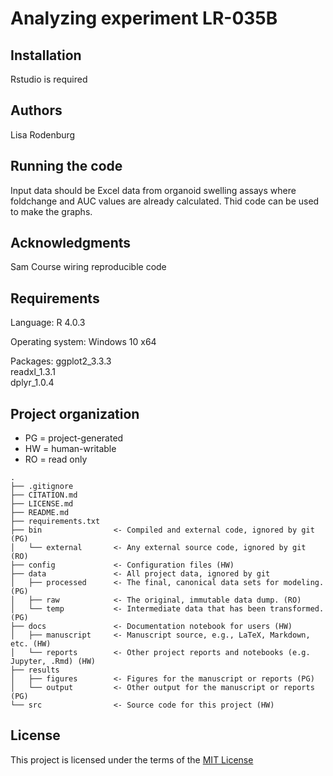 # Analyzing experiment LR-035B

## Installation
Rstudio is required

## Authors
Lisa Rodenburg

## Running the code
Input data should be Excel data from organoid swelling assays where foldchange and AUC values are already calculated.
Thid code can be used to make the graphs.

## Acknowledgments
Sam
Course wiring reproducible code

## Requirements
Language: R 4.0.3

Operating system: Windows 10 x64

Packages: 
  ggplot2_3.3.3   
  readxl_1.3.1    
  dplyr_1.0.4 

## Project organization
- PG = project-generated
- HW = human-writable
- RO = read only
```
.
├── .gitignore
├── CITATION.md
├── LICENSE.md
├── README.md
├── requirements.txt
├── bin                <- Compiled and external code, ignored by git (PG)
│   └── external       <- Any external source code, ignored by git (RO)
├── config             <- Configuration files (HW)
├── data               <- All project data, ignored by git
│   ├── processed      <- The final, canonical data sets for modeling. (PG)
│   ├── raw            <- The original, immutable data dump. (RO)
│   └── temp           <- Intermediate data that has been transformed. (PG)
├── docs               <- Documentation notebook for users (HW)
│   ├── manuscript     <- Manuscript source, e.g., LaTeX, Markdown, etc. (HW)
│   └── reports        <- Other project reports and notebooks (e.g. Jupyter, .Rmd) (HW)
├── results
│   ├── figures        <- Figures for the manuscript or reports (PG)
│   └── output         <- Other output for the manuscript or reports (PG)
└── src                <- Source code for this project (HW)

```


## License

This project is licensed under the terms of the [MIT License](/LICENSE.md)
